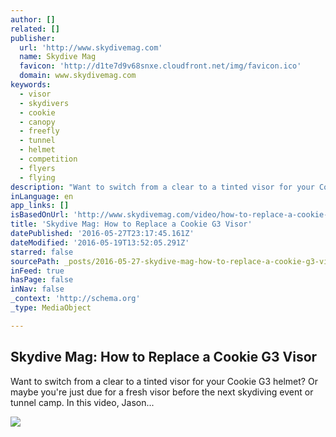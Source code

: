 ```yaml
---
author: []
related: []
publisher:
  url: 'http://www.skydivemag.com'
  name: Skydive Mag
  favicon: 'http://d1te7d9v68snxe.cloudfront.net/img/favicon.ico'
  domain: www.skydivemag.com
keywords:
  - visor
  - skydivers
  - cookie
  - canopy
  - freefly
  - tunnel
  - helmet
  - competition
  - flyers
  - flying
description: "Want to switch from a clear to a tinted visor for your Cookie G3 helmet? Or maybe you're just due for a fresh visor before the next skydiving event or tunnel camp. In this video, Jason..."
inLanguage: en
app_links: []
isBasedOnUrl: 'http://www.skydivemag.com/video/how-to-replace-a-cookie-g3-visor'
title: 'Skydive Mag: How to Replace a Cookie G3 Visor'
datePublished: '2016-05-27T23:17:45.161Z'
dateModified: '2016-05-19T13:52:05.291Z'
starred: false
sourcePath: _posts/2016-05-27-skydive-mag-how-to-replace-a-cookie-g3-visor.md
inFeed: true
hasPage: false
inNav: false
_context: 'http://schema.org'
_type: MediaObject

---
```

<article style=""><h1>Skydive Mag: How to Replace a Cookie G3 Visor</h1><p>Want to switch from a clear to a tinted visor for your Cookie G3 helmet? Or maybe you're just due for a fresh visor before the next skydiving event or tunnel camp. In this video, Jason...</p><img src="http://d1h4nowyuicqif.cloudfront.net/W93nWW-VSHGJwNHKOfI7Uw.jpeg" /></article>